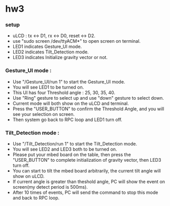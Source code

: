 # hw3

### setup<br> 
- uLCD : tx <-> D1, rx <-> D0, reset <-> D2.<br>
- use "sudo screen /dev/ttyACM*" to open screen on terminal.
- LED1 indicates Gesture_UI mode.
- LED2 indicates Tilt_Detection mode.
- LED3 indicates Initialize gravity vector or not.

### Gesture_UI mode : <br>
- Use "/Gesture_UI/run 1" to start the Gesture_UI mode.<br>
- You will see LED1 to be turned on.
- This UI has four Threshold angle : 25, 30, 35, 40.<br>
- Use "Ring" gesture to select up and use "down" gesture to select down.<br>
- Current mode will both show on the uLCD and terminal.<br>
- Press the "USER_BUTTON" to confirm the Threshold Angle, and you will see your selection on screen.<br>
- Then system go back to RPC loop and LED1 turn off.<br>

### Tilt_Detection mode : <br>
- Use "/Tilt_Detection/run 1" to start the Tilt_Detection mode.<br>
- You will see LED2 and LED3 both to be turned on.<br>
- Please put your mbed board on the table, then press the "USER_BUTTON" to complete initialization of gravity vector, then LED3 turn off.<br>
- You can start to tilt the mbed board arbitrarily, the current tilt angle will show on uLCD.<br>
- If current angle is greater than theshold angle, PC will show the event on screen(my detect period is 500ms).<br>
- After 10 times of events, PC will send the command to stop this mode and back to RPC loop.<br>
